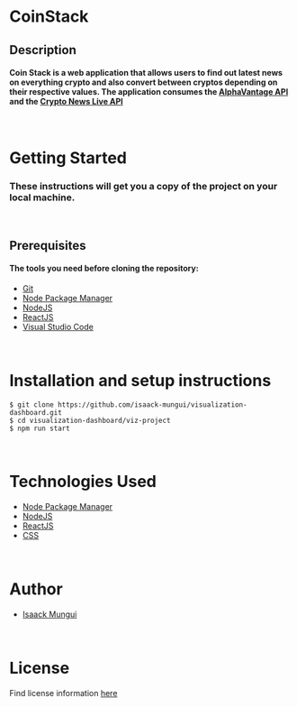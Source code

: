 CoinStack
=============================================

## Description

#### Coin Stack is a web application that allows users to find out latest news on everything crypto and also convert between cryptos depending on their respective values. The application consumes the [AlphaVantage API](https://rapidapi.com/alphavantage/api/alpha-vantage/) and the [Crypto News Live API](https://rapidapi.com/ddeshon/api/crypto-news-live3/)

<br/>

# Getting Started

### These instructions will get you a copy of the project on your local machine.

<br/>

## Prerequisites

#### The tools you need before cloning the repository:

- [Git](https://git-scm.com/)
- [Node Package Manager](https://docs.npmjs.com/)
- [NodeJS](https://nodejs.org/en/)
- [ReactJS](https://reactjs.org/)
- [Visual Studio Code](https://code.visualstudio.com/)
  
<br/>

Installation and setup instructions
====================================================

```
$ git clone https://github.com/isaack-mungui/visualization-dashboard.git
$ cd visualization-dashboard/viz-project
$ npm run start
```

<br/>

Technologies Used
====================================================

- [Node Package Manager](https://docs.npmjs.com/)
- [NodeJS](https://nodejs.org/en/)
- [ReactJS](https://reactjs.org/)
- [CSS](https://developer.mozilla.org/en-US/docs/Web/CSS)

<br/>

Author
===================================================

- [Isaack Mungui](https://github.com/isaack-mungui)

<br/>

# License

Find license information [here](LICENSE)
